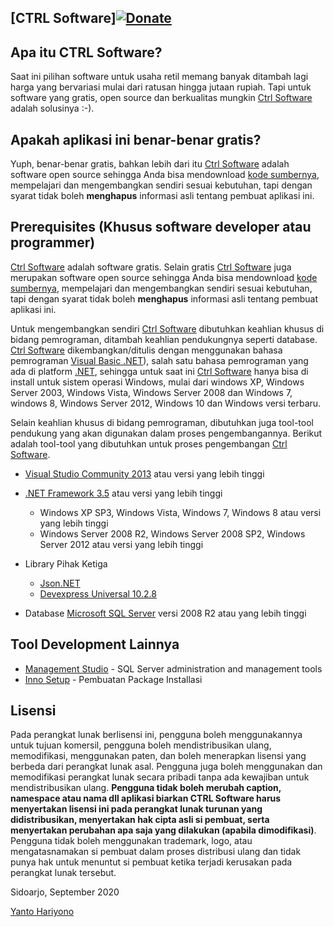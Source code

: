 [CTRL Software][![Donate](https://drive.google.com/uc?id=1xMCT4JG2PnX-8QwXmwIwpxMalKejfQ0h)](https://github.com/mrthx89/CTRLSoftware/wiki/Cara-Berkontribusi)
-------------------

Apa itu CTRL Software?
-------------------

Saat ini pilihan software untuk usaha retil memang banyak ditambah lagi harga yang bervariasi mulai dari ratusan hingga jutaan rupiah. Tapi untuk software yang gratis, open source dan berkualitas mungkin [Ctrl Software](https://github.com/mrthx89/CTRLSoftware) adalah solusinya :-).

Apakah aplikasi ini benar-benar gratis?
---------------------------------------

Yuph, benar-benar gratis, bahkan lebih dari itu [Ctrl Software](https://github.com/mrthx89/CTRLSoftware) adalah software open source sehingga Anda bisa mendownload [kode sumbernya](https://github.com/mrthx89/CTRLSoftware/), mempelajari dan mengembangkan sendiri sesuai kebutuhan, tapi dengan syarat tidak boleh **menghapus** informasi asli tentang pembuat aplikasi ini. 

Prerequisites (Khusus software developer atau programmer)
---------------------------------------------------------
[Ctrl Software](https://github.com/mrthx89/CTRLSoftware) adalah software gratis. Selain gratis [Ctrl Software](https://github.com/mrthx89/CTRLSoftware) juga merupakan software open source sehingga Anda bisa mendownload [kode sumbernya](https://github.com/mrthx89/CTRLSoftware/), mempelajari dan mengembangkan sendiri sesuai kebutuhan, tapi dengan syarat tidak boleh **menghapus** informasi asli tentang pembuat aplikasi ini.

Untuk mengembangkan sendiri [Ctrl Software](https://github.com/mrthx89/CTRLSoftware) dibutuhkan keahlian khusus di bidang pemrograman, ditambah keahlian pendukungnya seperti database. [Ctrl Software](https://github.com/mrthx89/CTRLSoftware) dikembangkan/ditulis dengan menggunakan bahasa pemrograman [Visual Basic .NET](https://id.wikipedia.org/wiki/Visual_Basic_.NET)), salah satu bahasa pemrograman yang ada di platform [.NET](https://en.wikipedia.org/wiki/.NET_Framework), sehingga untuk saat ini [Ctrl Software](https://github.com/mrthx89/CTRLSoftware) hanya bisa di install untuk sistem operasi Windows, mulai dari windows XP, Windows Server 2003, Windows Vista, Windows Server 2008 dan Windows 7, windows 8, Windows Server 2012, Windows 10 dan Windows versi terbaru.

Selain keahlian khusus di bidang pemrograman, dibutuhkan juga tool-tool pendukung yang akan digunakan dalam proses pengembangannya. Berikut adalah tool-tool yang dibutuhkan untuk proses pengembangan [Ctrl Software](https://github.com/mrthx89/CTRLSoftware).

* [Visual Studio Community 2013](https://www.visualstudio.com/en-us/news/releasenotes/vs2013-community-vs) atau versi yang lebih tinggi
* [.NET Framework 3.5](https://www.microsoft.com/en-us/download/details.aspx?id=17718) atau versi yang lebih tinggi
    * Windows XP SP3, Windows Vista, Windows 7, Windows 8 atau versi yang lebih tinggi
    * Windows Server 2008 R2, Windows Server 2008 SP2, Windows Server 2012 atau versi yang lebih tinggi
* Library Pihak Ketiga
	* [Json.NET](http://www.nuget.org/packages/Newtonsoft.Json/9.0.1)	    	
    * [Devexpress Universal 10.2.8](https://www.devexpress.com/)
	
* Database [Microsoft SQL Server](https://www.microsoft.com/en-us/sql-server/) versi 2008 R2 atau yang lebih tinggi

Tool Development Lainnya
-----------------------------------------------
* [Management Studio](https://docs.microsoft.com/en-us/sql/ssms/sql-server-management-studio-ssms?view=sql-server-ver15) - SQL Server administration and management tools
* [Inno Setup](https://jrsoftware.org/isdl.php) - Pembuatan Package Installasi

Lisensi
-----------------------------------------------

Pada perangkat lunak berlisensi ini, pengguna boleh menggunakannya untuk tujuan komersil, pengguna boleh mendistribusikan ulang, memodifikasi, menggunakan paten, dan boleh menerapkan lisensi yang berbeda dari perangkat lunak asal. Pengguna juga boleh menggunakan dan memodifikasi perangkat lunak secara pribadi tanpa ada kewajiban untuk mendistribusikan ulang. **Pengguna tidak boleh merubah caption, namespace atau nama dll aplikasi biarkan CTRL Software harus menyertakan lisensi ini pada perangkat lunak turunan yang didistribusikan, menyertakan hak cipta asli si pembuat, serta menyertakan perubahan apa saja yang dilakukan (apabila dimodifikasi)**. Pengguna tidak boleh menggunakan trademark, logo, atau mengatasnamakan si pembuat dalam proses distribusi ulang dan tidak punya hak untuk menuntut si pembuat ketika terjadi kerusakan pada perangkat lunak tersebut.

Sidoarjo, September 2020


[Yanto Hariyono](https://www.facebook.com/YantoHariyono)
